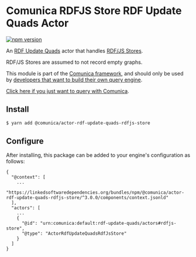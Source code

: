 # Comunica RDFJS Store RDF Update Quads Actor

[![npm version](https://badge.fury.io/js/%40comunica%2Factor-rdf-update-quads-rdfjs-store.svg)](https://www.npmjs.com/package/@comunica/actor-rdf-update-quads-rdfjs-store)

An [RDF Update Quads](https://github.com/comunica/comunica/tree/master/packages/bus-rdf-update-quads) actor
that handles [RDF/JS Stores](https://comunica.dev/docs/query/advanced/rdfjs_querying/).

RDF/JS Stores are assumed to not record empty graphs.

This module is part of the [Comunica framework](https://github.com/comunica/comunica),
and should only be used by [developers that want to build their own query engine](https://comunica.dev/docs/modify/).

[Click here if you just want to query with Comunica](https://comunica.dev/docs/query/).

## Install

```bash
$ yarn add @comunica/actor-rdf-update-quads-rdfjs-store
```

## Configure

After installing, this package can be added to your engine's configuration as follows:
```text
{
  "@context": [
    ...
    "https://linkedsoftwaredependencies.org/bundles/npm/@comunica/actor-rdf-update-quads-rdfjs-store/^3.0.0/components/context.jsonld"
  ],
  "actors": [
    ...
    {
      "@id": "urn:comunica:default:rdf-update-quads/actors#rdfjs-store",
      "@type": "ActorRdfUpdateQuadsRdfJsStore"
    }
  ]
}
```
